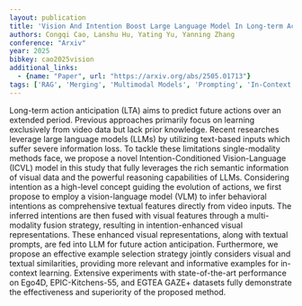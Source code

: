 ```yaml
---
layout: publication
title: 'Vision And Intention Boost Large Language Model In Long-term Action Anticipation'
authors: Congqi Cao, Lanshu Hu, Yating Yu, Yanning Zhang
conference: "Arxiv"
year: 2025
bibkey: cao2025vision
additional_links:
  - {name: "Paper", url: "https://arxiv.org/abs/2505.01713"}
tags: ['RAG', 'Merging', 'Multimodal Models', 'Prompting', 'In-Context Learning']
---
```

Long-term action anticipation (LTA) aims to predict future actions over an
extended period. Previous approaches primarily focus on learning exclusively
from video data but lack prior knowledge. Recent researches leverage large
language models (LLMs) by utilizing text-based inputs which suffer severe
information loss. To tackle these limitations single-modality methods face, we
propose a novel Intention-Conditioned Vision-Language (ICVL) model in this
study that fully leverages the rich semantic information of visual data and the
powerful reasoning capabilities of LLMs. Considering intention as a high-level
concept guiding the evolution of actions, we first propose to employ a
vision-language model (VLM) to infer behavioral intentions as comprehensive
textual features directly from video inputs. The inferred intentions are then
fused with visual features through a multi-modality fusion strategy, resulting
in intention-enhanced visual representations. These enhanced visual
representations, along with textual prompts, are fed into LLM for future action
anticipation. Furthermore, we propose an effective example selection strategy
jointly considers visual and textual similarities, providing more relevant and
informative examples for in-context learning. Extensive experiments with
state-of-the-art performance on Ego4D, EPIC-Kitchens-55, and EGTEA GAZE+
datasets fully demonstrate the effectiveness and superiority of the proposed
method.
